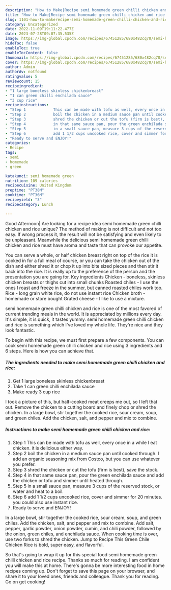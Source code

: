 ```yaml
---
description: "How to Make|Recipe semi homemade green chilli chicken and rice {That is Delicious"
title: "How to Make|Recipe semi homemade green chilli chicken and rice {That is Delicious"
slug: 1101-how-to-makerecipe-semi-homemade-green-chilli-chicken-and-rice-that-is-delicious
category: Uncategorized
date: 2022-11-09T19:11:22.477Z
date: 2023-07-28T09:07:35.535Z
image: https://img-global.cpcdn.com/recipes/67451285/680x482cq70/semi-homemade-green-chilli-chicken-and-rice-recipe-main-photo.jpg
hideToc: false
enableToc: true
enableTocContent: false
thumbnail: https://img-global.cpcdn.com/recipes/67451285/680x482cq70/semi-homemade-green-chilli-chicken-and-rice-recipe-main-photo.jpg
cover: https://img-global.cpcdn.com/recipes/67451285/680x482cq70/semi-homemade-green-chilli-chicken-and-rice-recipe-main-photo.jpg
author: Admin
authorAv: notfound
ratingvalue: 5
reviewcount: 15
recipeingredient:
- "1 large boneless skinless chickenbreast"
- "1 can green chilli enchilada sauce"
- "3 cup rice"
recipeinstructions:
- "Step 1            This can be made with tofu as well, every once in a while I eat chicken. it is delicious either way."
- "Step 2            boil the chicken in a medium sauce pan until cooked through. I add an organic seasoning mix from Costco, but you can use whatever you prefer."
- "Step 3            shred the chicken or cut the tofu (firm is best), save the stock."
- "Step 4            in that same sauce pan, pour the green enchilada sauce and add the chicken or tofu and simmer until heated through."
- "Step 5            in a small sauce pan, measure 3 cups of the reserved stock, or water and heat to a boil."
- "Step 6            add 1 1/2 cups uncooked rice, cover and simmer for 20 minutes. you could also use instant rice."
- "Ready to serve and ENJOY!"
categories:
- Recipe
tags:
- semi
- homemade
- green

katakunci: semi homemade green 
nutrition: 109 calories
recipecuisine: United Kingdom
preptime: "PT38M"
cooktime: "PT36M"
recipeyield: "3"
recipecategory: Lunch

---
```



Good Afternoon| Are looking for a recipe idea semi homemade green chilli chicken and rice unique? The method of making is not difficult and not too easy. If wrong process it, the result will not be satisfying and even likely to be unpleasant. Meanwhile the delicious semi homemade green chilli chicken and rice must have aroma and taste that can provoke our appetite.





You can serve a whole, or half chicken breast right on top of the rice it is cooked in for a full meal of course, or you can take the chicken out of the dish and either shred it or chop it up into bite sized pieces and then stir it back into the rice. It is really up to the preference of the person and the presentation you are going for. Key ingredients Chicken - boneless, skinless chicken breasts or thighs cut into small chunks Roasted chiles - I use the ones I roast and freeze in the summer, but canned roasted chiles work too. Rice - long grain white rice, do not use instant rice Chicken broth - homemade or store bought Grated cheese - I like to use a mixture.

semi homemade green chilli chicken and rice is one of the most favored of current trending meals in the world. It is appreciated by millions every day. It's simple, it is quick, it tastes yummy. semi homemade green chilli chicken and rice is something which I've loved my whole life. They're nice and they look fantastic.


To begin with this recipe, we must first prepare a few components. You can cook semi homemade green chilli chicken and rice using 3 ingredients and 6 steps. Here is how you can achieve that.

<!--inarticleads1-->

##### The ingredients needed to make semi homemade green chilli chicken and rice:

1. Get 1 large boneless skinless chickenbreast
1. Take 1 can green chilli enchilada sauce
1. Make ready 3 cup rice


I took a picture of this, but half-cooked meat creeps me out, so I left that out. Remove the chicken to a cutting board and finely chop or shred the chicken. In a large bowl, stir together the cooked rice, sour cream, soup, and green chiles. Add the chicken, salt, and pepper and mix to combine. 

<!--inarticleads2-->

##### Instructions to make semi homemade green chilli chicken and rice:

1. Step 1            This can be made with tofu as well, every once in a while I eat chicken. it is delicious either way.
1. Step 2            boil the chicken in a medium sauce pan until cooked through. I add an organic seasoning mix from Costco, but you can use whatever you prefer.
1. Step 3            shred the chicken or cut the tofu (firm is best), save the stock.
1. Step 4            in that same sauce pan, pour the green enchilada sauce and add the chicken or tofu and simmer until heated through.
1. Step 5            in a small sauce pan, measure 3 cups of the reserved stock, or water and heat to a boil.
1. Step 6            add 1 1/2 cups uncooked rice, cover and simmer for 20 minutes. you could also use instant rice.
1. Ready to serve and ENJOY!

In a large bowl, stir together the cooked rice, sour cream, soup, and green chiles. Add the chicken, salt, and pepper and mix to combine. Add salt, pepper, garlic powder, onion powder, cumin, and chili powder, followed by the onion, green chiles, and enchilada sauce. When cooking time is over, use two forks to shred the chicken. Jump to Recipe This Green Chile Chicken Rice is bold, super easy, and flavorful. 

So that's going to wrap it up for this special food semi homemade green chilli chicken and rice recipe. Thanks so much for reading. I am confident you will make this at home. There's gonna be more interesting food in home recipes coming up. Don't forget to save this page on your browser, and share it to your loved ones, friends and colleague. Thank you for reading. Go on get cooking!
